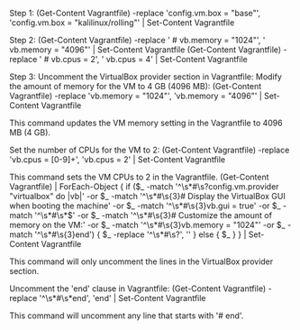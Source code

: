 Step 1:
(Get-Content Vagrantfile) -replace 'config.vm.box = "base"', 'config.vm.box = "kalilinux/rolling"' | Set-Content Vagrantfile

Step 2:
(Get-Content Vagrantfile) -replace '  # vb.memory = "1024"', '  vb.memory = "4096"' | Set-Content Vagrantfile
(Get-Content Vagrantfile) -replace '  # vb.cpus = 2', '  vb.cpus = 4' | Set-Content Vagrantfile


Step 3:
Uncomment the VirtualBox provider section in Vagrantfile:
Modify the amount of memory for the VM to 4 GB (4096 MB):
(Get-Content Vagrantfile) -replace 'vb.memory = "1024"', 'vb.memory = "4096"' | Set-Content Vagrantfile

This command updates the VM memory setting in the Vagrantfile to 4096 MB (4 GB).

Set the number of CPUs for the VM to 2:
(Get-Content Vagrantfile) -replace 'vb.cpus = [0-9]+', 'vb.cpus = 2' | Set-Content Vagrantfile

This command sets the VM CPUs to 2 in the Vagrantfile.
(Get-Content Vagrantfile) | ForEach-Object {
	if ($_ -match '^\s*#\s?config\.vm\.provider "virtualbox" do \|vb\|' -or
		$_ -match '^\s*#\s{3}# Display the VirtualBox GUI when booting the machine' -or
		$_ -match '^\s*#\s{3}vb\.gui = true' -or
		$_ -match '^\s*#\s*$' -or
		$_ -match '^\s*#\s{3}# Customize the amount of memory on the VM:' -or
		$_ -match '^\s*#\s{3}vb\.memory = "1024"' -or
		$_ -match '^\s*#\s{3}end') {
		$_ -replace '^\s*#\s?', ''
	} else {
		$_
	}
} | Set-Content Vagrantfile

This command will only uncomment the lines in the VirtualBox provider section.

Uncomment the 'end' clause in Vagrantfile:
(Get-Content Vagrantfile) -replace '^\s*#\s*end', 'end' | Set-Content Vagrantfile

This command will uncomment any line that starts with '# end'.




